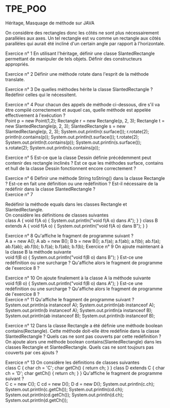 # TPE_POO
Héritage, Masquage de méthode sur JAVA

On considère des rectangles donc les côtés ne sont plus nécessairement parallèles aux axes. 
Un tel rectangle est vu comme un rectangle aux côtés parallèles qui aurait été incliné d'un 
certain angle par rapport à l'horizontale. 

Exercice n° 1 
En utilisant l'héritage, définir une classe SlantedRectangle permettant de manipuler de tels 
objets. Définir des constructeurs appropriés. 

Exercice n° 2 
Définir une méthode rotate dans l'esprit de la méthode translate.  

Exercice n° 3 
De quelles méthodes hérite la classe SlantedRectangle ? Redéfinir celles qui le nécessitent.

Exercice n° 4 
Pour chacun des appels de méthode ci-dessous, dire s'il va être compilé correctement et 
auquel cas, quelle méthode est appelée effectivement à l'exécution ?  
    Point p = new Point(1,2); 
    Rectangle r = new Rectangle(p, 2, 3); 
    Rectangle t = new SlantedRectangle(p, 2, 3); 
    SlantedRectangle s = new SlantedRectangle(p, 2, 3); 
    System.out.println(r.surface()); 
    r.rotate(2); println(r.contains(p)); 
    System.out.println(t.surface()); 
    t.rotate(2); 
    System.out.println(t.contains(p)); 
    System.out.println(s.surface()); 
    s.rotate(2); 
    System.out.println(s.contains(p)); 


Exercice n° 5 
Est-ce que la classe Dessin définie précédemment peut contenir des rectangle inclinés ? Est
ce que les méthodes surface, contains et hull de la classe Dessin fonctionnent encore 
correctement ?  

Exercice n° 6 
Définir une méthode String toString() dans la classe Rectangle ? Est-ce en fait une 
définition ou une redéfinition ? Est-il nécessaire de la redéfinir dans la classe 
SlantedRectangle ?  
Exercice n° 7 

Redéfinir la méthode equals dans les classes Rectangle et SlantedRectangle.  
On considère les définitions de classes suivantes  
    class A { 
    void f(A o) { 
    System.out.println("void f(A o) dans A"); 
    } 
} 
    class B extends A { 
    void f(A o) { 
    System.out.println("void f(A o) dans B"); 
    } 
} 

Exercice n° 8 
Qu'affiche le fragment de programme suivant ?  
    A a = new A(); 
    A ab = new B(); 
    B b = new B(); 
    a.f(a); 
    a.f(ab); 
    a.f(b); 
    ab.f(a); 
    ab.f(ab); 
    ab.f(b); 
    b.f(a); 
    b.f(ab); 
    b.f(b); 
    Exercice n° 9 
    On ajoute maintenant à la classe B la méthode suivante  
    void f(B o) { 
    System.out.println("void f(B o) dans B"); 
 } 
Est-ce une redéfinition ou une surcharge ? Qu'affiche alors le fragment de programme de 
l'exercice 8 ?

Exercice n° 10 
On ajoute finalement à la classe A la méthode suivante  
    void f(B o) { 
    System.out.println("void f(B o) dans A"); 
    } 
    Est-ce une redéfinition ou une surcharge ? Qu'affiche alors le fragment de programme de 
    l'exercice 8 ?  
    Exercice n° 11 
    Qu'affiche le fragment de programme suivant ?  
    System.out.println(a instanceof A); 
    System.out.println(ab instanceof A); 
    System.out.println(b instanceof A); 
    System.out.println(a instanceof B); 
    System.out.println(ab instanceof B); 
    System.out.println(b instanceof B); 

Exercice n° 12 
Dans la classe Rectangle a été définie une méthode boolean contains(Rectangle). Cette 
méthode doit-elle être redéfinie dans la classe SlantedRectangle ? Quels cas ne sont pas 
couverts par cette redéfinition ? On ajoute alors une méthode boolean 
contains(SlantedRectangle) dans les classes Rectangle et SlantedRectangle. Quels 
cas ne sont toujours pas couverts par ces ajouts ?

Exercice n° 13 
On considère les définitions de classes suivantes  
    class C { 
    char ch = 'C'; 
    char getCh() { return ch; } 
    } 
    class D extends C { 
    char ch = 'D'; 
    char getCh() { return ch; } 
    } 
    Qu'affiche le fragment de programme suivant ?  
    C c = new C(); 
    C cd = new D(); 
    D d = new D(); 
    System.out.println(c.ch); 
    System.out.println(c.getCh()); 
    System.out.println(cd.ch); 
    System.out.println(cd.getCh()); 
    System.out.println(d.ch); 
    System.out.println(d.getCh());

